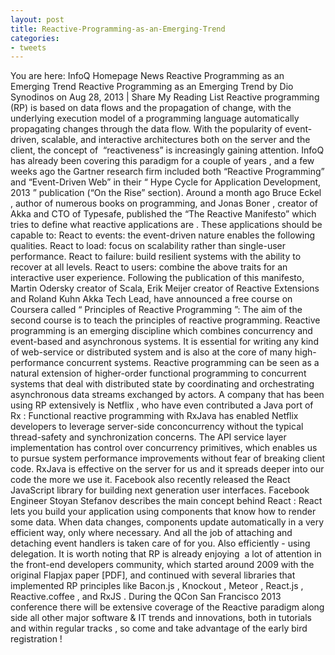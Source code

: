 ```yaml
---
layout: post
title: Reactive-Programming-as-an-Emerging-Trend
categories:
- tweets
---
```

You are here: InfoQ Homepage News Reactive Programming as an Emerging Trend
Reactive Programming as an Emerging Trend
by Dio Synodinos on     Aug 28, 2013 |
Share
My Reading List
Reactive programming (RP) is based on data flows and the     propagation of change, with the underlying execution model of a programming     language automatically propagating changes through the data flow. With the     popularity of event-driven, scalable, and interactive architectures both on the     server and the client, the concept of  “reactiveness” is increasingly     gaining attention.
InfoQ has already been covering this paradigm for a couple     of years , and a few weeks ago the Gartner research firm included both “Reactive     Programming” and “Event-Driven Web” in their “ Hype Cycle for Application     Development, 2013 ” publication (“On the Rise” section).
Around a month ago Bruce Eckel , author of numerous books on programming,     and Jonas Boner ,     creator of Akka and CTO of Typesafe,     published the “The Reactive Manifesto” which tries to define what reactive applications are .
These applications should be capable to:
React to events: the event-driven nature enables the       following qualities.
React to load: focus on scalability rather than       single-user performance.
React to failure: build resilient systems with the ability       to recover at all levels.
React to users: combine the above traits for an       interactive user experience.
Following the publication of this manifesto, Martin Odersky creator of Scala, Erik Meijer creator of Reactive Extensions and Roland Kuhn Akka Tech Lead, have announced a free course on Coursera called “ Principles     of Reactive Programming ”:
The aim of the second course is       to teach the principles of reactive programming. Reactive programming is an emerging discipline which combines concurrency and event-based       and asynchronous systems. It is essential for writing any kind of web-service       or distributed system and is also at the core of many high-performance       concurrent systems. Reactive programming can be seen as a natural extension of       higher-order functional programming to concurrent systems that deal with       distributed state by coordinating and orchestrating asynchronous data streams       exchanged by actors.
A     company that has been using RP extensively is Netflix , who have even     contributed a Java port of     Rx :
Functional reactive programming       with RxJava has enabled Netflix developers to       leverage server-side conconcurrency without the       typical thread-safety and synchronization concerns. The API service layer       implementation has control over concurrency primitives, which enables us to       pursue system performance improvements without fear of breaking client code. RxJava is effective on the       server for us and it spreads deeper into our code the more we use it.
Facebook also recently released     the React JavaScript library for     building next generation user interfaces. Facebook Engineer Stoyan Stefanov describes     the main concept behind React :
React lets you build your       application using components that know how to render some data. When data       changes, components update automatically in a very efficient way, only where       necessary. And all the job of attaching and detaching event handlers is taken       care of for you. Also efficiently - using delegation.
It is worth noting that RP is already enjoying  a lot of attention in the     front-end developers community, which started around 2009 with the     original Flapjax paper [PDF], and continued with     several libraries that implemented RP principles like Bacon.js , Knockout , Meteor , React.js , Reactive.coffee , and RxJS .
During the QCon San Francisco 2013     conference there will be extensive coverage of the Reactive paradigm along side     all other major software & IT trends and innovations, both in tutorials and within regular tracks , so come and take advantage of the early bird registration !
